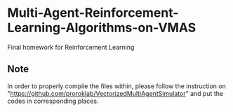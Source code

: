 # Multi-Agent-Reinforcement-Learning-Algorithms-on-VMAS
Final homework for Reinforcement Learning

## Note
In order to properly compile the files within, please follow the instruction on "https://github.com/proroklab/VectorizedMultiAgentSimulator" and put the codes in corresponding places.
